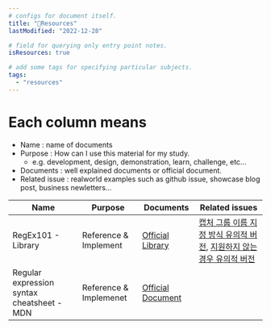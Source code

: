 ```yaml
---
# configs for document itself.
title: "🚚Resources"
lastModified: "2022-12-28"

# field for querying only entry point notes.
isResources: true

# add some tags for specifying particular subjects.
tags:
  - "resources"
---
```

# Each column means
- Name : name of documents
- Purpose : How can I use this material for my study.
	- e.g. development, design, demonstration, learn, challenge, etc...
- Documents : well explained documents or official document.
- Related issue : realworld examples such as github issue, showcase blog post, business newletters...

| Name                                       | Purpose                | Documents                                        | Related issues                                                                                                                               |
| ------------------------------------------ | ---------------------- | ------------------------------------------------ | -------------------------------------------------------------------------------------------------------------------------------------------- |
| RegEx101 - Library                         | Reference & Implement  | [Official Library](https://regex101.com/library) | [캡처 그룹 이름 지정 방식 유의적 버전](https://regex101.com/r/Ly7O1x/3/), [지원하지 않는 경우 유의적 버전](https://regex101.com/r/vkijKf/1/) |
| Regular expression syntax cheatsheet - MDN | Reference & Implemenet | [Official Document](https://developer.mozilla.org/en-US/docs/Web/JavaScript/Guide/Regular_Expressions/Cheatsheet)                                                 |                                                                                                                                              |
